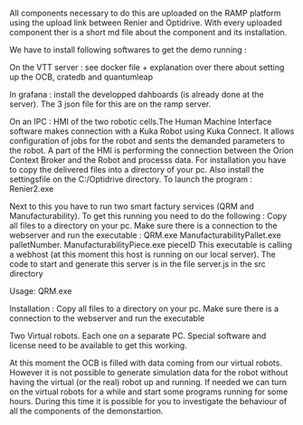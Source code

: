 All components necessary to do this are uploaded on the RAMP platform using the upload link between Renier and Optidrive. With every uploaded component ther is a short md file about the component and its installation.

We have to install following softwares to get the demo running :

On the VTT server :  see docker file + explanation over there about setting up the OCB, cratedb and quantumleap

In grafana : install the developped dahboards (is already done at the server). The 3 json file for this are on the ramp server.

On an IPC : HMI of the two robotic cells.The Human Machine Interface software makes connection with a Kuka Robot using Kuka Connect.
It allows configuration of jobs for the robot and sents the demanded parameters to the robot. A part of the HMI is performing the connection between the Orion Context Broker and the Robot and processs data.
For installation you have to copy the delivered files into a directory of your pc.
Also install the settingsfile on the C:/Optidrive directory.
To launch the program : Renier2.exe 

Next to this you have to run two smart factury services (QRM and Manufacturability). To get this running you need to do the following :
Copy all files to a directory on your pc. Make sure there is a connection to the webserver and run the executable :
   QRM.exe
   ManufacturabilityPallet.exe palletNumber.
   ManufacturabilityPiece.exe pieceID
This executable is calling a webhost (at this moment this host is running on our local server). The code to start and generate this server is in the file server.js in the src directory

Usage: QRM.exe

Installation : Copy all files to a directory on your pc. Make sure there is a  connection to the webserver and run the executable


Two Virtual robots. Each one on a separate PC. Special software and license need to be available to get this working.



At this moment the OCB is filled with data coming from our virtual robots. However it is not possible to generate simulation data for the robot without having the virtual (or the real) robot up and running. 
If needed we can turn on the virtual robots for a while and start some programs running for some hours. During this time it is possible for you to investigate the behaviour of all the components of the demonstartion.
